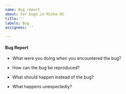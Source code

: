 ```yaml
---
name: Bug report
about: For bugs in Misha OS
title: ''
labels: Bug
assignees: ''

---
```


#### Bug Report  
  
- What were you doing when you encountered the bug?  

- How can the bug be reproduced?  

- What should happen instead of the bug?  
  
- What happens unexpectedly?  
